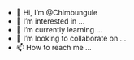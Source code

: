 - 👋 Hi, I’m @Chimbungule
- 👀 I’m interested in ...
- 🌱 I’m currently learning ...
- 💞️ I’m looking to collaborate on ...
- 📫 How to reach me ...

<!---
Chimbungule/Chimbungule is a ✨ special ✨ repository because its `README.md` (this file) appears on your GitHub profile.
You can click the Preview link to take a look at your changes.
--->
